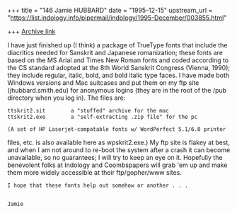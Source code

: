 +++
title = "146 Jamie HUBBARD"
date = "1995-12-15"
upstream_url = "https://list.indology.info/pipermail/indology/1995-December/003855.html"

+++
[Archive link](https://list.indology.info/pipermail/indology/1995-December/003855.html)

I have just finished up (I think) a package of TrueType fonts that
include the diacritics needed for Sanskrit and Japanese romanization;
these fonts are based on the MS Arial and Times New Roman fonts and
coded according to the CS standard adopted at the 8th World Sanskrit
Congress (Vienna, 1990); they include regular, italic, bold, and bold
italic type faces. I have made both Windows versions and Mac suitcases
and put them on my ftp site (jhubbard.smith.edu) for anonymous logins
(they are in the root of the /pub directory when you log in). The files 
are:

    ttskrit2.sit        a "stuffed" archive for the mac 
    ttskrit2.exe        a "self-extracting .zip file" for the pc 

    (A set of HP Laserjet-compatable fonts w/ WordPerfect 5.1/6.0 printer 
files, etc. is also available here as wpskrit2.exe.) My ftp site is 
flakey at best, and when I am not around to re-boot the system after a 
crash it can become unavailable, so no guarantees; I will try to keep an 
eye on it. Hopefully the benevolent folks at Indology and Coombspapers 
will grab 'em up and make them more widely accessible at their 
ftp/gopher/www sites. 

    I hope that these fonts help out somehow or another . . .


    Jamie 





